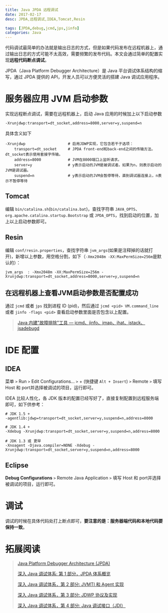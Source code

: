 ```yaml
---
title: Java JPDA 远程调试
date: 2017-02-17
desc: JPDA,远程调试,IDEA,Tomcat,Resin

tags: [JPDA,debug,jcmd,jps,jinfo]
categories: Java
---
```


代码调试最简单的办法就是输出日志的方式，但是如果代码发布在远程机器上，通过输出日志的方式可能不太高效，需要频繁的发布代码。本文会通过简单的配置实现**远程代码断点调试**。

JPDA（Java Platform Debugger Architecture）是 Java 平台调试体系结构的缩写，通过 JPDA 提供的 API，开发人员可以方便灵活的搭建 Java 调试应用程序。

<!--more-->


# 服务器应用 JVM 启动参数

实现远程断点调试，需要在远程机器上，启动 Java 应用的时候加上以下启动参数
``` bash
-Xrunjdwp:transport=dt_socket,address=8000,server=y,suspend=n 
```
具体含义如下
``` 
-Xrunjdwp                   # 启用JDWP实现，它包含若干子选项：
    transport=dt_socket     # JPDA front-end和back-end之间的传输方法。dt_socket表示使用套接字传输。
    address=8000            # JVM在8000端口上监听请求。
    server=y                # y表示启动的JVM是被调试者。如果为n，则表示启动的JVM是调试器。
    suspend=n               # y表示启动的JVM会暂停等待，直到调试器连接上，n表示不暂停等待
```

## Tomcat

编辑 `bin/catalina.sh`(`bin/catalina.bat`)，查找字符串 `JAVA_OPTS`、`org.apache.catalina.startup.Bootstrap` 或 `JPDA_OPTS`，找到启动的位置，加上以上启动参数即可。

## Resin

编辑 `conf/resin.properties`，查找字符串 `jvm_args`(如果是注释掉的话就打开)，新增以上参数，用空格分割，如下（`-Xmx2048m -XX:MaxPermSize=256m`是默认的）：
```
jvm_args  : -Xmx2048m -XX:MaxPermSize=256m -Xrunjdwp:transport=dt_socket,address=8000,server=y,suspend=n 
```

## 在远程机器上查看JVM启动参数是否配置成功

通过 `jcmd` 或者 `jps` 找到进程 ID (pid)，然后通过 `jcmd <pid> VM.command_line` 或者  `jinfo -flags <pid>` 查看启动参数里面是否包含以上配置。

> [Java 内建"故障排除"工具 — jcmd、jinfo、jmap、jhat、jstack、jsadebugd](/post/2017-02-10-java-self-troubleshooting-command.html)








# IDE 配置

## IDEA

菜单 `>` Run `>` Edit Configurations... `>` + (快捷键 `Alt + Insert`) `>` Remote `>` 填写 Host 和 port并选择被调试的项目，运行即可。


IDEA 比较人性化，各 JDK 版本的配置已经写好了，直接复制配置到远程服务端即可，如下供参考：

```
# JDK 1.5 +
-agentlib:jdwp=transport=dt_socket,server=y,suspend=n,address=8000
  
# JDK 1.4 +
-Xdebug -Xrunjdwp:transport=dt_socket,server=y,suspend=n,address=8000
  
# JDK 1.3 或 更早
-Xnoagent -Djava.compiler=NONE -Xdebug -Xrunjdwp:transport=dt_socket,server=y,suspend=n,address=8000
```

## Eclipse

**Debug Configurations** `>` Remote Java Application `>` 填写 Host 和 port并选择被调试的项目，运行即可。





# 调试

调试的时候在具体代码处打上断点即可，**要注意的是：服务器端代码和本地代码要保持一致**。
    

# 拓展阅读
> [Java Platform Debugger Architecture (JPDA)](http://docs.oracle.com/javase/8/docs/technotes/guides/jpda/index.html)
>
> [深入 Java 调试体系: 第 1 部分，JPDA 体系概览](https://www.ibm.com/developerworks/cn/java/j-lo-jpda1/index.html)
> 
> [深入 Java 调试体系，第 2 部分: JVMTI 和 Agent 实现](https://www.ibm.com/developerworks/cn/java/j-lo-jpda2/index.html)
> 
> [深入 Java 调试体系，第 3 部分: JDWP 协议及实现](https://www.ibm.com/developerworks/cn/java/j-lo-jpda3/index.html)
> 
> [深入 Java 调试体系，第 4 部分: Java 调试接口（JDI）](https://www.ibm.com/developerworks/cn/java/j-lo-jpda4/index.html)
